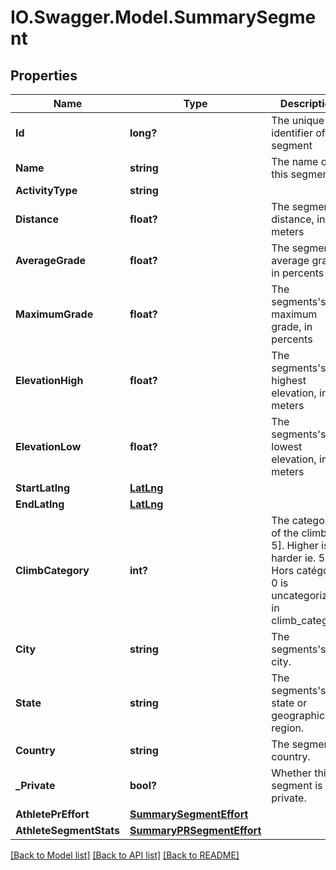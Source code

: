 # IO.Swagger.Model.SummarySegment
## Properties

Name | Type | Description | Notes
------------ | ------------- | ------------- | -------------
**Id** | **long?** | The unique identifier of this segment | [optional] 
**Name** | **string** | The name of this segment | [optional] 
**ActivityType** | **string** |  | [optional] 
**Distance** | **float?** | The segment&#x27;s distance, in meters | [optional] 
**AverageGrade** | **float?** | The segment&#x27;s average grade, in percents | [optional] 
**MaximumGrade** | **float?** | The segments&#x27;s maximum grade, in percents | [optional] 
**ElevationHigh** | **float?** | The segments&#x27;s highest elevation, in meters | [optional] 
**ElevationLow** | **float?** | The segments&#x27;s lowest elevation, in meters | [optional] 
**StartLatlng** | [**LatLng**](LatLng.md) |  | [optional] 
**EndLatlng** | [**LatLng**](LatLng.md) |  | [optional] 
**ClimbCategory** | **int?** | The category of the climb [0, 5]. Higher is harder ie. 5 is Hors catégorie, 0 is uncategorized in climb_category. | [optional] 
**City** | **string** | The segments&#x27;s city. | [optional] 
**State** | **string** | The segments&#x27;s state or geographical region. | [optional] 
**Country** | **string** | The segment&#x27;s country. | [optional] 
**_Private** | **bool?** | Whether this segment is private. | [optional] 
**AthletePrEffort** | [**SummarySegmentEffort**](SummarySegmentEffort.md) |  | [optional] 
**AthleteSegmentStats** | [**SummaryPRSegmentEffort**](SummaryPRSegmentEffort.md) |  | [optional] 

[[Back to Model list]](../README.md#documentation-for-models) [[Back to API list]](../README.md#documentation-for-api-endpoints) [[Back to README]](../README.md)

